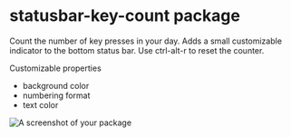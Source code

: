 # statusbar-key-count package

Count the number of key presses in your day.
Adds a small customizable indicator to the bottom status bar.
Use ctrl-alt-r to reset the counter.

Customizable properties
* background color
* numbering format
* text color

![A screenshot of your package](https://github.com/JChanceHud/statusbar-key-count/blob/master/screenie.gif)

